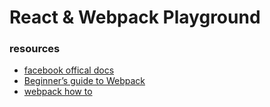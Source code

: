 # React & Webpack Playground

### resources

- [facebook offical docs](https://facebook.github.io/react/docs/getting-started.html)
- [Beginner’s guide to Webpack](https://medium.com/@dabit3/beginner-s-guide-to-webpack-b1f1a3638460)
- [webpack how to](https://github.com/petehunt/webpack-howto)